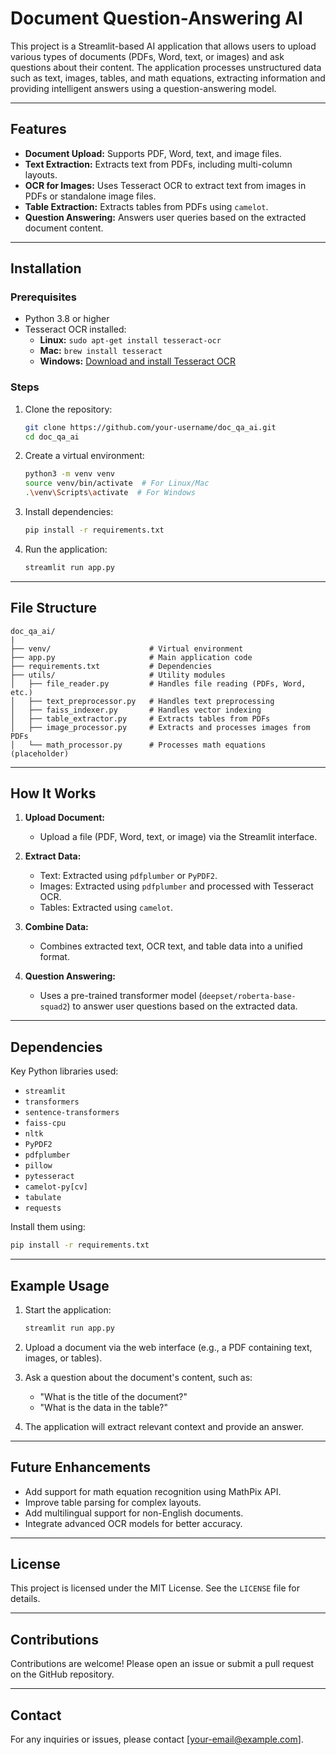 # Document Question-Answering AI

This project is a Streamlit-based AI application that allows users to upload various types of documents (PDFs, Word, text, or images) and ask questions about their content. The application processes unstructured data such as text, images, tables, and math equations, extracting information and providing intelligent answers using a question-answering model.

---

## Features

- **Document Upload:** Supports PDF, Word, text, and image files.
- **Text Extraction:** Extracts text from PDFs, including multi-column layouts.
- **OCR for Images:** Uses Tesseract OCR to extract text from images in PDFs or standalone image files.
- **Table Extraction:** Extracts tables from PDFs using `camelot`.
- **Question Answering:** Answers user queries based on the extracted document content.

---

## Installation

### Prerequisites
- Python 3.8 or higher
- Tesseract OCR installed:
  - **Linux:** `sudo apt-get install tesseract-ocr`
  - **Mac:** `brew install tesseract`
  - **Windows:** [Download and install Tesseract OCR](https://github.com/tesseract-ocr/tesseract)

### Steps
1. Clone the repository:
   ```bash
   git clone https://github.com/your-username/doc_qa_ai.git
   cd doc_qa_ai
   ```

2. Create a virtual environment:
   ```bash
   python3 -m venv venv
   source venv/bin/activate  # For Linux/Mac
   .\venv\Scripts\activate  # For Windows
   ```

3. Install dependencies:
   ```bash
   pip install -r requirements.txt
   ```

4. Run the application:
   ```bash
   streamlit run app.py
   ```

---

## File Structure

```
doc_qa_ai/
|
├── venv/                      # Virtual environment
├── app.py                     # Main application code
├── requirements.txt           # Dependencies
├── utils/                     # Utility modules
│   ├── file_reader.py         # Handles file reading (PDFs, Word, etc.)
│   ├── text_preprocessor.py   # Handles text preprocessing
│   ├── faiss_indexer.py       # Handles vector indexing
│   ├── table_extractor.py     # Extracts tables from PDFs
│   ├── image_processor.py     # Extracts and processes images from PDFs
│   └── math_processor.py      # Processes math equations (placeholder)
```

---

## How It Works

1. **Upload Document:**
   - Upload a file (PDF, Word, text, or image) via the Streamlit interface.

2. **Extract Data:**
   - Text: Extracted using `pdfplumber` or `PyPDF2`.
   - Images: Extracted using `pdfplumber` and processed with Tesseract OCR.
   - Tables: Extracted using `camelot`.

3. **Combine Data:**
   - Combines extracted text, OCR text, and table data into a unified format.

4. **Question Answering:**
   - Uses a pre-trained transformer model (`deepset/roberta-base-squad2`) to answer user questions based on the extracted data.

---

## Dependencies

Key Python libraries used:
- `streamlit`
- `transformers`
- `sentence-transformers`
- `faiss-cpu`
- `nltk`
- `PyPDF2`
- `pdfplumber`
- `pillow`
- `pytesseract`
- `camelot-py[cv]`
- `tabulate`
- `requests`

Install them using:
```bash
pip install -r requirements.txt
```

---

## Example Usage

1. Start the application:
   ```bash
   streamlit run app.py
   ```

2. Upload a document via the web interface (e.g., a PDF containing text, images, or tables).

3. Ask a question about the document's content, such as:
   - "What is the title of the document?"
   - "What is the data in the table?"

4. The application will extract relevant context and provide an answer.

---

## Future Enhancements
- Add support for math equation recognition using MathPix API.
- Improve table parsing for complex layouts.
- Add multilingual support for non-English documents.
- Integrate advanced OCR models for better accuracy.

---

## License
This project is licensed under the MIT License. See the `LICENSE` file for details.

---

## Contributions
Contributions are welcome! Please open an issue or submit a pull request on the GitHub repository.

---

## Contact
For any inquiries or issues, please contact [your-email@example.com].

